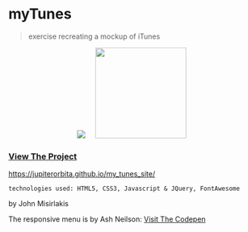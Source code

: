 
# myTunes

> exercise recreating a mockup of iTunes

<p align="center">
  <img src="preview_480_10fps.gif"> &nbsp; &nbsp; <img width=180 src="preview_original_10.gif"> &nbsp; &nbsp; 

</p>

### [View The Project](https://https://jupiterorbita.github.io/my_tunes_site/)

<https://jupiterorbita.github.io/my_tunes_site/>


```
technologies used: HTML5, CSS3, Javascript & JQuery, FontAwesome
```
by John Misirlakis

The responsive menu is by Ash Neilson: [Visit The Codepen](https://codepen.io/neilso/pen/ziwgI)

